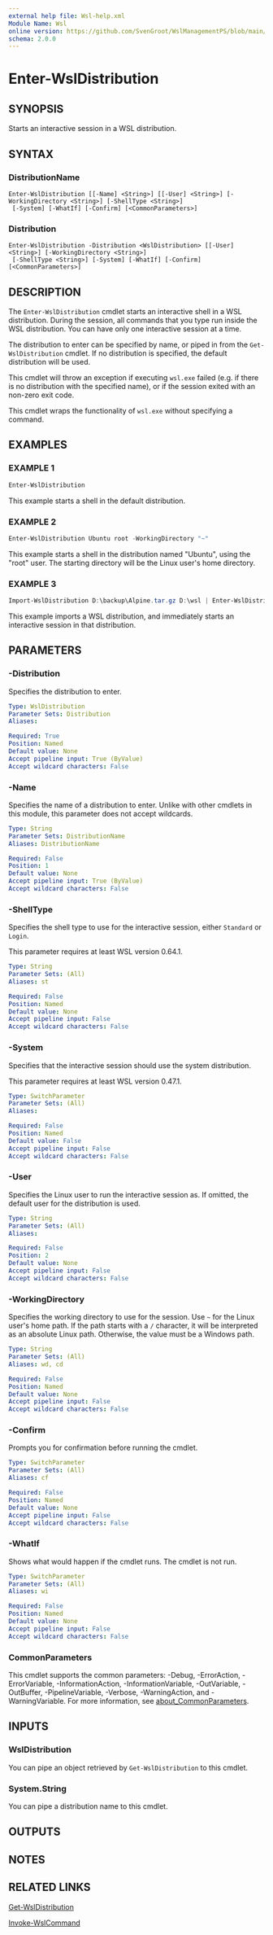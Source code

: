 ```yaml
---
external help file: Wsl-help.xml
Module Name: Wsl
online version: https://github.com/SvenGroot/WslManagementPS/blob/main/docs/Enter-WslDistribution.md
schema: 2.0.0
---
```


# Enter-WslDistribution

## SYNOPSIS

Starts an interactive session in a WSL distribution.

## SYNTAX

### DistributionName

```
Enter-WslDistribution [[-Name] <String>] [[-User] <String>] [-WorkingDirectory <String>] [-ShellType <String>]
 [-System] [-WhatIf] [-Confirm] [<CommonParameters>]
```

### Distribution

```
Enter-WslDistribution -Distribution <WslDistribution> [[-User] <String>] [-WorkingDirectory <String>]
 [-ShellType <String>] [-System] [-WhatIf] [-Confirm] [<CommonParameters>]
```

## DESCRIPTION

The `Enter-WslDistribution` cmdlet starts an interactive shell in a WSL distribution. During the
session, all commands that you type run inside the WSL distribution. You can have only one
interactive session at a time.

The distribution to enter can be specified by name, or piped in from the `Get-WslDistribution`
cmdlet. If no distribution is specified, the default distribution will be used.

This cmdlet will throw an exception if executing `wsl.exe` failed (e.g. if there is no distribution
with the specified name), or if the session exited with an non-zero exit code.

This cmdlet wraps the functionality of `wsl.exe` without specifying a command.

## EXAMPLES

### EXAMPLE 1

```powershell
Enter-WslDistribution
```

This example starts a shell in the default distribution.

### EXAMPLE 2

```powershell
Enter-WslDistribution Ubuntu root -WorkingDirectory "~"
```

This example starts a shell in the distribution named "Ubuntu", using the "root" user. The starting
directory will be the Linux user's home directory.

### EXAMPLE 3

```powershell
Import-WslDistribution D:\backup\Alpine.tar.gz D:\wsl | Enter-WslDistribution
```

This example imports a WSL distribution, and immediately starts an interactive session in that
distribution.

## PARAMETERS

### -Distribution

Specifies the distribution to enter.

```yaml
Type: WslDistribution
Parameter Sets: Distribution
Aliases:

Required: True
Position: Named
Default value: None
Accept pipeline input: True (ByValue)
Accept wildcard characters: False
```

### -Name

Specifies the name of a distribution to enter. Unlike with other cmdlets in this module, this
parameter does not accept wildcards.

```yaml
Type: String
Parameter Sets: DistributionName
Aliases: DistributionName

Required: False
Position: 1
Default value: None
Accept pipeline input: True (ByValue)
Accept wildcard characters: False
```

### -ShellType

Specifies the shell type to use for the interactive session, either `Standard` or `Login`.

This parameter requires at least WSL version 0.64.1.

```yaml
Type: String
Parameter Sets: (All)
Aliases: st

Required: False
Position: Named
Default value: None
Accept pipeline input: False
Accept wildcard characters: False
```

### -System

Specifies that the interactive session should use the system distribution.

This parameter requires at least WSL version 0.47.1.

```yaml
Type: SwitchParameter
Parameter Sets: (All)
Aliases:

Required: False
Position: Named
Default value: False
Accept pipeline input: False
Accept wildcard characters: False
```

### -User

Specifies the Linux user to run the interactive session as. If omitted, the default user for the
distribution is used.

```yaml
Type: String
Parameter Sets: (All)
Aliases:

Required: False
Position: 2
Default value: None
Accept pipeline input: False
Accept wildcard characters: False
```

### -WorkingDirectory

Specifies the working directory to use for the session. Use `~` for the Linux user's home path. If
the path starts with a `/` character, it will be interpreted as an absolute Linux path. Otherwise,
the value must be a Windows path.

```yaml
Type: String
Parameter Sets: (All)
Aliases: wd, cd

Required: False
Position: Named
Default value: None
Accept pipeline input: False
Accept wildcard characters: False
```

### -Confirm

Prompts you for confirmation before running the cmdlet.

```yaml
Type: SwitchParameter
Parameter Sets: (All)
Aliases: cf

Required: False
Position: Named
Default value: None
Accept pipeline input: False
Accept wildcard characters: False
```

### -WhatIf

Shows what would happen if the cmdlet runs.
The cmdlet is not run.

```yaml
Type: SwitchParameter
Parameter Sets: (All)
Aliases: wi

Required: False
Position: Named
Default value: None
Accept pipeline input: False
Accept wildcard characters: False
```

### CommonParameters

This cmdlet supports the common parameters: -Debug, -ErrorAction, -ErrorVariable, -InformationAction, -InformationVariable, -OutVariable, -OutBuffer, -PipelineVariable, -Verbose, -WarningAction, and -WarningVariable. For more information, see [about_CommonParameters](http://go.microsoft.com/fwlink/?LinkID=113216).

## INPUTS

### WslDistribution

You can pipe an object retrieved by `Get-WslDistribution` to this cmdlet.

### System.String

You can pipe a distribution name to this cmdlet.

## OUTPUTS

## NOTES

## RELATED LINKS

[Get-WslDistribution](Get-WslDistribution.md)

[Invoke-WslCommand](Invoke-WslCommand.md)
